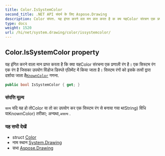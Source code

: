```yaml
---
title: Color.IsSystemColor
second_title: .NET API संदर्भ के लिए Aspose.Drawing
description: Color संपत्त. यह इंगत करने वल मन प्रप्त करत है क क्य यहColor संरचन एक प्रणल रंग है एक सस्टम रंग एक रंग है जसक उपयग वंडज डस्प्ले एलमेंट में कय जत है सस्टम रंगं क इसके तत्वं द्वर दर्शय जत हैKnownColor गणन.
type: docs
weight: 1520
url: /hi/net/system.drawing/color/issystemcolor/
---
```

## Color.IsSystemColor property

यह इंगित करने वाला मान प्राप्त करता है कि क्या यहColor संरचना एक प्रणाली रंग है। एक सिस्टम रंग एक रंग है जिसका उपयोग विंडोज डिस्प्ले एलिमेंट में किया जाता है। सिस्टम रंगों को इसके तत्वों द्वारा दर्शाया जाता है[`KnownColor`](../../knowncolor/) गणना.

```csharp
public bool IsSystemColor { get; }
```

### संपत्ति मूल्य

`सत्य` यदि यह हो तोColor या तो का उपयोग कर एक सिस्टम रंग से बनाया गया थाString) विधि याKnownColor) तरीका; अन्यथा,`असत्य` .

### यह सभी देखें

* struct [Color](../)
* नाम स्थान [System.Drawing](../../color/)
* सभा [Aspose.Drawing](../../../)


